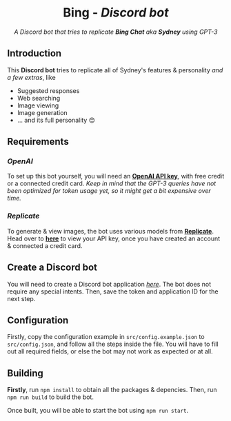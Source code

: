 <h1 align="center"><b>Bing</b> - <i>Discord bot</i></h1>
<p align="center"><i>A Discord bot that tries to replicate <b>Bing Chat</b> aka <b>Sydney</b> using GPT-3</i></p>

## Introduction
This **Discord bot** tries to replicate all of Sydney's features & personality *and a few extras*, like
- Suggested responses
- Web searching
- Image viewing
- Image generation
- ... and its full personality 😊

## Requirements
### *OpenAI*
To set up this bot yourself, you will need an [**OpenAI API key**](https://platform.openai.com/account/api-keys), with free credit or a connected credit card.
*Keep in mind that the GPT-3 queries have not been optimized for token usage yet, so it might get a bit expensive over time.*

### *Replicate*
To generate & view images, the bot uses various models from **[Replicate](https://replicate.com)**. Head over to [**here**](https://replicate.com/account) to view your API key, once you have created an account & connected a credit card.

## Create a Discord bot
You will need to create a Discord bot application [*here*](https://discord.com/developers/applications). The bot does not require any special intents.
Then, save the token and application ID for the next step.

## Configuration
Firstly, copy the configuration example in `src/config.example.json` to `src/config.json`, and follow all the steps inside the file.
You will have to fill out all required fields, or else the bot may not work as expected or at all.

## Building
**Firstly**, run `npm install` to obtain all the packages & depencies.
Then, run `npm run build` to build the bot.

Once built, you will be able to start the bot using `npm run start`.